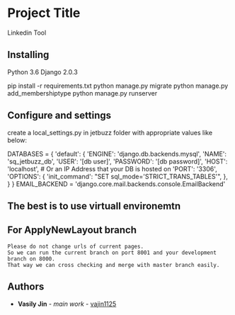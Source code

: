# Project Title

Linkedin Tool

## Installing

Python 3.6
Django 2.0.3

pip install -r requirements.txt
python manage.py migrate
python manage.py add_membershiptype
python manage.py runserver

## Configure and settings
create a local_settings.py in jetbuzz folder with appropriate values like below:

DATABASES = {
    'default': {
        'ENGINE': 'django.db.backends.mysql', 
        'NAME': 'sq_jetbuzz_db',
        'USER': '[db user]',
        'PASSWORD': '[db password]',
        'HOST': 'localhost',   # Or an IP Address that your DB is hosted on
        'PORT': '3306',
        'OPTIONS': {
            'init_command': "SET sql_mode='STRICT_TRANS_TABLES'",
        },
    }
}
EMAIL_BACKEND = 'django.core.mail.backends.console.EmailBackend'

## The best is to use virtuall environemtn

## For ApplyNewLayout branch
	Please do not change urls of current pages. 
	So we can run the current branch on port 8001 and your development branch on 8000.
	That way we can cross checking and merge with master branch easily.
	

## Authors

* **Vasily Jin** - *main work* - [vajin1125](https://github.com/vajin1125)
